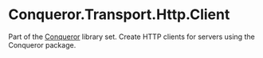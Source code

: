 # Conqueror.Transport.Http.Client

Part of the [Conqueror](https://github.com/MrWolfZ/Conqueror) library set. Create HTTP clients for servers using the Conqueror package.
